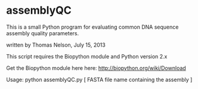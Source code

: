 assemblyQC
==========

This is a small Python program for evaluating common DNA sequence assembly quality parameters.

written by Thomas Nelson, July 15, 2013

This script requires the Biopython module and Python version 2.x

Get the Biopython module here here: http://biopython.org/wiki/Download

Usage: python assemblyQC.py [ FASTA file name containing the assembly ]
